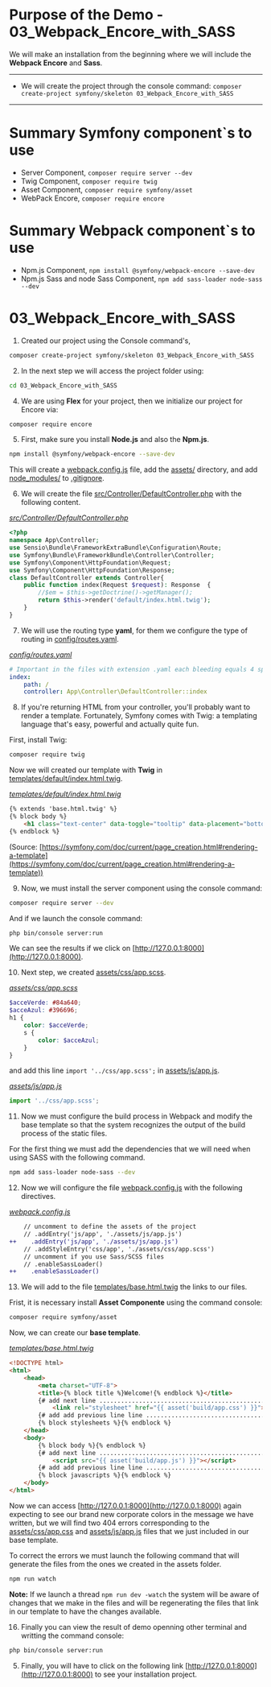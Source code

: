 # Purpose of the Demo - 03_Webpack_Encore_with_SASS

We will make an installation from the beginning where we will include the **Webpack Encore** and **Sass**.

---------------------------------------------------------------------------------------

* We will create the project through the console command: `composer create-project symfony/skeleton 03_Webpack_Encore_with_SASS`

---------------------------------------------------------------------------------------

# Summary Symfony component`s to use

* Server Component, `composer require server --dev`
* Twig Component, `composer require twig`
* Asset Component, `composer require symfony/asset`
* WebPack Encore, `composer require encore`

# Summary Webpack component`s to use

* Npm.js Component, `npm install @symfony/webpack-encore --save-dev`
* Npm.js Sass and node Sass Component, `npm add sass-loader node-sass --dev`

# 03_Webpack_Encore_with_SASS

1. Created our project using the Console command's, 

```bash
composer create-project symfony/skeleton 03_Webpack_Encore_with_SASS
```

2. In the next step we will access the project folder using:

```bash
cd 03_Webpack_Encore_with_SASS
```

4. We are using **Flex** for your project, then we initialize our project for Encore via:

```bash
composer require encore
```

5. First, make sure you install **Node.js** and also the **Npm.js**.

```bash
npm install @symfony/webpack-encore --save-dev
```

This will create a [webpack.config.js](webpack.config.js) file, add the [assets/](assets/) directory, and add [node_modules/](node_modules/) to [.gitignore](.gitignore).

6. We will create the file [src/Controller/DefaultController.php](src/Controller/DefaultController.php) with the following content.

_[src/Controller/DefaultController.php](src/Controller/DefaultController.php)_
```php
<?php
namespace App\Controller;
use Sensio\Bundle\FrameworkExtraBundle\Configuration\Route;
use Symfony\Bundle\FrameworkBundle\Controller\Controller;
use Symfony\Component\HttpFoundation\Request;
use Symfony\Component\HttpFoundation\Response;
class DefaultController extends Controller{
    public function index(Request $request): Response  {
        //$em = $this->getDoctrine()->getManager();
        return $this->render('default/index.html.twig');
    }
}
```

7. We will use the routing type **yaml**, for them we configure the type of routing in [config/routes.yaml](config/routes.yaml).

_[config/routes.yaml](config/routes.yaml)_
```yml
# Important in the files with extension .yaml each bleeding equals 4 spaces!!!!
index:
    path: /
    controller: App\Controller\DefaultController::index
```

8. If you're returning HTML from your controller, you'll probably want to render a template. Fortunately, Symfony comes with Twig: a templating language that's easy, powerful and actually quite fun.

First, install Twig:

```bash
composer require twig
```

Now we will created our template with **Twig** in [templates/default/index.html.twig](templates/default/index.html.twig).

_[templates/default/index.html.twig](templates/default/index.html.twig)_
```html
{% extends 'base.html.twig' %}
{% block body %}
    <h1 class="text-center" data-toggle="tooltip" data-placement="bottom" title="js de bootstrap funcionando :)" >Hello, we are using <s>Sass</s> in our project!</h1>
{% endblock %}
```

(Source: [https://symfony.com/doc/current/page_creation.html#rendering-a-template](https://symfony.com/doc/current/page_creation.html#rendering-a-template))

9. Now, we must install the server component using the console command:

```bash
composer require server --dev
```

And if we launch the console command:

```bash
php bin/console server:run
```

We can see the results if we click on [http://127.0.0.1:8000](http://127.0.0.1:8000).

10. Next step, we created [assets/css/app.scss](assets/css/app.scss).

_[assets/css/app.scss](assets/css/app.scss)_
```scss
$acceVerde: #84a640;
$acceAzul: #396696;
h1 {
    color: $acceVerde;
    s {
        color: $acceAzul;
    }
}
```

and add this line `import '../css/app.scss';` in [assets/js/app.js](assets/js/app.js).

_[assets/js/app.js](assets/js/app.js)_
```js
import '../css/app.scss';
```

11. Now we must configure the build process in Webpack and modify the base template so that the system recognizes the output of the build process of the static files.

For the first thing we must add the dependencies that we will need when using SASS with the following command.

```bash
npm add sass-loader node-sass --dev
```

12. Now we will configure the file [webpack.config.js](webpack.config.js) with the following directives.

_[webpack.config.js](webpack.config.js)_
```diff
    // uncomment to define the assets of the project
    // .addEntry('js/app', './assets/js/app.js')
++    .addEntry('js/app', './assets/js/app.js')
    // .addStyleEntry('css/app', './assets/css/app.scss')
    // uncomment if you use Sass/SCSS files
    // .enableSassLoader()
++    .enableSassLoader()
```

13. We will add to the file [templates/base.html.twig](templates/base.html.twig) the links to our files.

Frist, it is necessary install **Asset Componente** using the command console:

```bash
composer require symfony/asset
```

Now, we can create our **base template**.

_[templates/base.html.twig](templates/base.html.twig)_
```html
<!DOCTYPE html>
<html>
    <head>
        <meta charset="UTF-8">
        <title>{% block title %}Welcome!{% endblock %}</title>
        {# add next line .............................................................................. #}
            <link rel="stylesheet" href="{{ asset('build/app.css') }}">
        {# add add previous line line ................................................................. #}
        {% block stylesheets %}{% endblock %}
    </head>
    <body>
        {% block body %}{% endblock %}
        {# add next line .............................................................................. #}
            <script src="{{ asset('build/app.js') }}"></script>
        {# add add previous line line ................................................................. #}            
        {% block javascripts %}{% endblock %}
    </body>
</html>
```

Now we can access [http://127.0.0.1:8000](http://127.0.0.1:8000) again expecting to see our brand new corporate colors in the message we have written, but we will find two 404 errors corresponding to the [assets/css/app.css](assets/css/app.css) and [assets/js/app.js](assets/js/app.js) files that we just included in our base template.

To correct the errors we must launch the following command that will generate the files from the ones we created in the assets folder.

```bash
npm run watch
```

**Note:** If we launch a thread `npm run dev -watch` the system will be aware of changes that we make in the files and will be regenerating the files that link in our template to have the changes available.

16. Finally you can view the result of demo openning other terminal and writting the command console:

```bash
php bin/console server:run
```

5. Finally, you will have to click on the following link [http://127.0.0.1:8000](http://127.0.0.1:8000) to see your installation project.